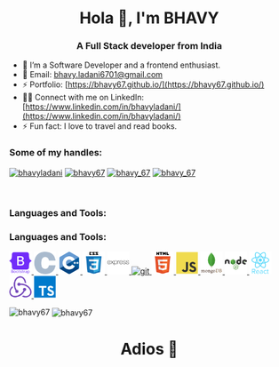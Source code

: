 <h1 align="center">Hola 👋, I'm BHAVY</h1>
<h3 align="center">A Full Stack developer from India</h3>



- 🔭 I’m a Software Developer and a frontend enthusiast.
- 📩 Email: bhavy.ladani6701@gmail.com
- ⚡ Portfolio: [https://bhavy67.github.io/](https://bhavy67.github.io/)
- 👨‍💻 Connect with me on LinkedIn: [https://www.linkedin.com/in/bhavyladani/](https://www.linkedin.com/in/bhavyladani/)
- ⚡ Fun fact: I love to travel and read books.


### Some of my handles:

<p align="left">
<a href="https://linkedin.com/in/bhavyladani" target="blank"><img align="center" src="https://raw.githubusercontent.com/rahuldkjain/github-profile-readme-generator/master/src/images/icons/Social/linked-in-alt.svg" alt="bhavyladani" height="30" width="40" /></a>
<a href="https://www.codechef.com/users/bhavy67" target="blank"><img align="center" src="https://cdn.jsdelivr.net/npm/simple-icons@3.1.0/icons/codechef.svg" alt="bhavy67" height="30" width="40" /></a>
<a href="https://www.hackerrank.com/bhavy_67" target="blank"><img align="center" src="https://raw.githubusercontent.com/rahuldkjain/github-profile-readme-generator/master/src/images/icons/Social/hackerrank.svg" alt="bhavy_67" height="30" width="40" /></a>
<a href="https://www.leetcode.com/bhavyladani" target="blank"><img align="center" src="https://raw.githubusercontent.com/rahuldkjain/github-profile-readme-generator/master/src/images/icons/Social/leet-code.svg" alt="bhavy_67" height="30" width="40" /></a>
</p>


<br />

### Languages and Tools:

<h3 align="left">Languages and Tools:</h3>
<p align="left"> <a href="https://getbootstrap.com" target="_blank"> <img src="https://raw.githubusercontent.com/devicons/devicon/master/icons/bootstrap/bootstrap-plain-wordmark.svg" alt="bootstrap" width="40" height="40"/> </a> <a href="https://www.cprogramming.com/" target="_blank"> <img src="https://raw.githubusercontent.com/devicons/devicon/master/icons/c/c-original.svg" alt="c" width="40" height="40"/> </a> <a href="https://www.w3schools.com/cpp/" target="_blank"> <img src="https://raw.githubusercontent.com/devicons/devicon/master/icons/cplusplus/cplusplus-original.svg" alt="cplusplus" width="40" height="40"/> </a> <a href="https://www.w3schools.com/css/" target="_blank"> <img src="https://raw.githubusercontent.com/devicons/devicon/master/icons/css3/css3-original-wordmark.svg" alt="css3" width="40" height="40"/> </a> <a href="https://expressjs.com" target="_blank"> <img src="https://raw.githubusercontent.com/devicons/devicon/master/icons/express/express-original-wordmark.svg" alt="express" width="40" height="40"/> </a> <a href="https://git-scm.com/" target="_blank"> <img src="https://www.vectorlogo.zone/logos/git-scm/git-scm-icon.svg" alt="git" width="40" height="40"/> </a> <a href="https://www.w3.org/html/" target="_blank"> <img src="https://raw.githubusercontent.com/devicons/devicon/master/icons/html5/html5-original-wordmark.svg" alt="html5" width="40" height="40"/> </a> <a href="https://developer.mozilla.org/en-US/docs/Web/JavaScript" target="_blank"> <img src="https://raw.githubusercontent.com/devicons/devicon/master/icons/javascript/javascript-original.svg" alt="javascript" width="40" height="40"/> </a> <a href="https://www.mongodb.com/" target="_blank"> <img src="https://raw.githubusercontent.com/devicons/devicon/master/icons/mongodb/mongodb-original-wordmark.svg" alt="mongodb" width="40" height="40"/> </a> <a href="https://nodejs.org" target="_blank"> <img src="https://raw.githubusercontent.com/devicons/devicon/master/icons/nodejs/nodejs-original-wordmark.svg" alt="nodejs" width="40" height="40"/> </a> <a href="https://reactjs.org/" target="_blank"> <img src="https://raw.githubusercontent.com/devicons/devicon/master/icons/react/react-original-wordmark.svg" alt="react" width="40" height="40"/> </a> <a href="https://redux.js.org" target="_blank"> <img src="https://raw.githubusercontent.com/devicons/devicon/master/icons/redux/redux-original.svg" alt="redux" width="40" height="40"/> </a> <a href="https://www.typescriptlang.org/" target="_blank"> <img src="https://raw.githubusercontent.com/devicons/devicon/master/icons/typescript/typescript-original.svg" alt="typescript" width="40" height="40"/> </a> </p>

<p><img align="left" src="https://github-readme-stats.vercel.app/api/top-langs?username=bhavy67&show_icons=true&locale=en&layout=compact" alt="bhavy67" /></p>

<p>&nbsp;<img align="center" src="https://github-readme-stats.vercel.app/api?username=bhavy67&show_icons=true&locale=en" alt="bhavy67" /></p>

<h1 align="center">Adios 👋</h1>
